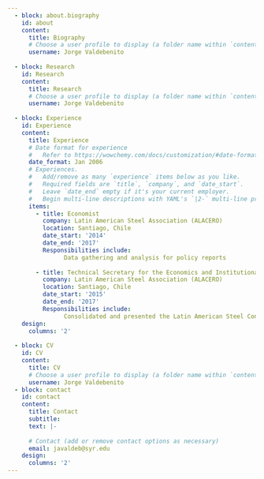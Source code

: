 ```yaml
---
  - block: about.biography
    id: about
    content:
      title: Biography
      # Choose a user profile to display (a folder name within `content/authors/`)
      username: Jorge Valdebenito
      
  - block: Research
    id: Research
    content:
      title: Research
      # Choose a user profile to display (a folder name within `content/authors/`)
      username: Jorge Valdebenito
      
  - block: Experience
    id: Experience
    content:
      title: Experience
      # Date format for experience
      #   Refer to https://wowchemy.com/docs/customization/#date-format
      date_format: Jan 2006
      # Experiences.
      #   Add/remove as many `experience` items below as you like.
      #   Required fields are `title`, `company`, and `date_start`.
      #   Leave `date_end` empty if it's your current employer.
      #   Begin multi-line descriptions with YAML's `|2-` multi-line prefix.
      items:
        - title: Economist
          company: Latin American Steel Association (ALACERO)
          location: Santiago, Chile
          date_start: '2014'
          date_end: '2017'
          Responsibilities include:
                Data gathering and analysis for policy reports
              
        - title: Technical Secretary for the Economics and Institutional Relations Committee (CERIN)
          company: Latin American Steel Association (ALACERO)
          location: Santiago, Chile
          date_start: '2015'
          date_end: '2017'
          Responsibilities include:
                Consolidated and presented the Latin American Steel Consumption Outlook (SRO) 
    design:
      columns: '2'
      
  - block: CV
    id: CV
    content:
      title: CV
      # Choose a user profile to display (a folder name within `content/authors/`)
      username: Jorge Valdebenito
  - block: contact
    id: contact
    content:
      title: Contact
      subtitle:
      text: |-
       
      # Contact (add or remove contact options as necessary)
      email: javaldeb@syr.edu
    design:
      columns: '2'
---
```

